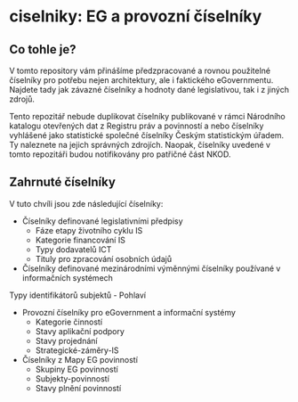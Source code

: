 # ciselniky: EG a provozní číselníky
## Co tohle je?
V tomto repository vám přinášíme předzpracované a rovnou použitelné číselníky pro potřebu nejen architektury, ale i faktického eGovernmentu.  Najdete tady jak závazné číselníky a hodnoty dané legislativou, tak i z jiných zdrojů.

Tento repozitář nebude duplikovat číselníky publikované v rámci Národního katalogu otevřených dat z Registru práv a povinností a nebo číselníky vyhlášené jako statistické společné číselníky Českým statistickým úřadem. Ty naleznete na jejich správných zdrojích. Naopak, číselníky uvedené v tomto repozitáři budou notifikovány pro patřičné část NKOD.

## Zahrnuté číselníky
V tuto chvíli jsou zde následující číselníky:

- Číselníky definované legislativními předpisy
    - Fáze etapy životního cyklu IS
    - Kategorie financování IS
    - Typy dodavatelů ICT
    - Tituly pro zpracování osobních údajů 
- Číselníky definované mezinárodními výměnnými číselníky používané v informačních systémech

Typy identifikátorů subjektů
    - Pohlaví
- Provozní číselníky pro eGovernment a informační systémy
    - Kategorie činností
    - Stavy aplikační podpory
    - Stavy projednání
    - Strategické-záměry-IS
- Číselníky z Mapy EG povinností
    - Skupiny EG povinností
    - Subjekty-povinností
    - Stavy plnění povinností






